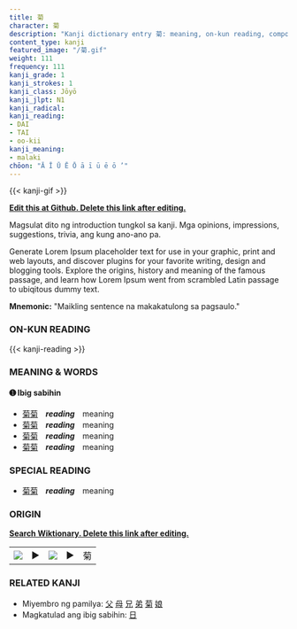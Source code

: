 ```yaml
---
title: 菊
character: 菊
description: "Kanji dictionary entry 菊: meaning, on-kun reading, compounds, origin, related kanji"
content_type: kanji
featured_image: "/菊.gif"
weight: 111
frequency: 111
kanji_grade: 1
kanji_strokes: 1
kanji_class: Jōyō
kanji_jlpt: N1
kanji_radical: 
kanji_reading: 
- DAI
- TAI
- oo-kii
kanji_meaning:
- malaki
chōon: "Ā Ī Ū Ē Ō ā ī ū ē ō ’"
---
```

[//]: # (Don't edit the line below. Kanji animated GIF code is automatically generated.)
{{< kanji-gif >}}

[//]: # (Edit below this line.)

**[Edit this at Github. Delete this link after editing.](https://github.com/tim0g/tim/tree/main/content/kanji/菊/index.md)**

Magsulat dito ng introduction tungkol sa kanji. Mga opinions, impressions, suggestions, trivia, ang kung ano-ano pa.

Generate Lorem Ipsum placeholder text for use in your graphic, print and web layouts, and discover plugins for your favorite writing, design and blogging tools. Explore the origins, history and meaning of the famous passage, and learn how Lorem Ipsum went from scrambled Latin passage to ubiqitous dummy text.
 
**Mnemonic:** "Maikling sentence na makakatulong sa pagsaulo."

### ON-KUN READING

[//]: # (Don't edit the line below. ON-KUN READING code is automatically generated.)
{{< kanji-reading >}}

### MEANING & WORDS

#### ➊ **Ibig sabihin**
  - [菊](../菊)[菊](../菊)　***reading***　meaning
  - [菊](../菊)[菊](../菊)　***reading***　meaning
  - [菊](../菊)[菊](../菊)　***reading***　meaning
  - [菊](../菊)[菊](../菊)　***reading***　meaning

### SPECIAL READING
  - [菊](../菊)[菊](../菊)　***reading***　meaning

### ORIGIN

**[Search Wiktionary. Delete this link after editing.](https://wiktionary.org/wiki/菊)**
<table class="kanji-table"><tr><td>
<img src="60px-菊-bronze.svg.png">
</td><td>▶</td><td>
<img src="60px-菊-oracle.svg.png">
</td><td>▶</td>
<td class="kanji-origin">菊</td>
</tr></table>

### RELATED KANJI
- Miyembro ng pamilya: [父](../父) [母](../母) [兄](../兄) [弟](../弟) [菊](../菊) [娘](../娘)
- Magkatulad ang ibig sabihin: [日](../日)
